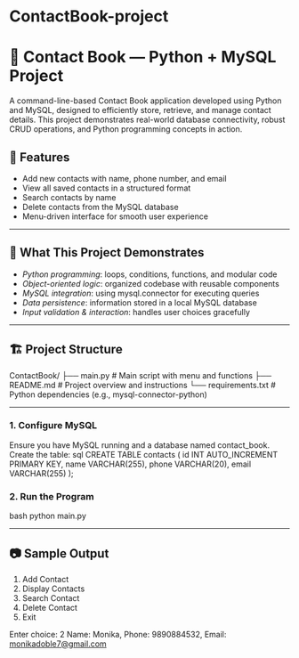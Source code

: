 # ContactBook-project
# 📇 Contact Book — Python + MySQL Project

A command-line-based Contact Book application developed using Python and MySQL, designed to efficiently store, retrieve, and manage contact details. This project demonstrates real-world database connectivity, robust CRUD operations, and Python programming concepts in action.



## 🚀 Features

- Add new contacts with name, phone number, and email
- View all saved contacts in a structured format
- Search contacts by name
- Delete contacts from the MySQL database
- Menu-driven interface for smooth user experience

---

## 🧠 What This Project Demonstrates

- *Python programming*: loops, conditions, functions, and modular code
- *Object-oriented logic*: organized codebase with reusable components
- *MySQL integration*: using mysql.connector for executing queries
- *Data persistence*: information stored in a local MySQL database
- *Input validation & interaction*: handles user choices gracefully

---

## 🏗 Project Structure


ContactBook/
├── main.py               # Main script with menu and functions
├── README.md             # Project overview and instructions
└── requirements.txt      # Python dependencies (e.g., mysql-connector-python)


---



### 1. Configure MySQL
Ensure you have MySQL running and a database named contact_book. Create the table:
sql
CREATE TABLE contacts (
    id INT AUTO_INCREMENT PRIMARY KEY,
    name VARCHAR(255),
    phone VARCHAR(20),
    email VARCHAR(255)
);


### 2. Run the Program
bash
python main.py


---

## 📷 Sample Output

1. Add Contact
2. Display Contacts
3. Search Contact
4. Delete Contact
5. Exit

Enter choice: 2
Name: Monika, Phone: 9890884532, Email: monikadoble7@gmail.com

